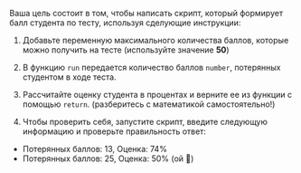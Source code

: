 
Ваша цель состоит в том, чтобы написать скрипт, который формирует балл студента по тесту, используя сделующие инструкции:

1. Добавьте переменную максимального количества баллов, которые можно получить на тесте (используйте значение **50**)

2. В функцию `run` передается количество баллов `number`, потерянных студентом в ходе теста.

3. Рассчитайте оценку студента в процентах и верните ее из функции с помощью `return`. (разберитесь с математикой самостоятельно!)

4. Чтобы проверить себя, запустите скрипт, введите следующую информацию и проверьте правильность ответ:
- Потерянных баллов: 13, Оценка: 74%
- Потерянных баллов: 25, Оценка: 50% (ой 😬)